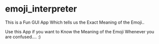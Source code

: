 # emoji_interpreter
This is a Fun GUI App Which tells us the Exact Meaning of the Emoji..

Use this App if you want to Know the Meaning of the Emoji Whenever you are confused.... :) 
 
